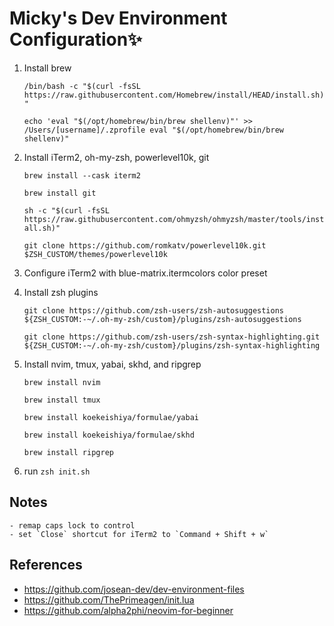 # Micky's Dev Environment Configuration✨

1. Install brew

   `/bin/bash -c "$(curl -fsSL https://raw.githubusercontent.com/Homebrew/install/HEAD/install.sh)"`

   `echo 'eval "$(/opt/homebrew/bin/brew shellenv)"' >> /Users/[username]/.zprofile
eval "$(/opt/homebrew/bin/brew shellenv)"`

2. Install iTerm2, oh-my-zsh, powerlevel10k, git

   `brew install --cask iterm2`

   `brew install git`

   `sh -c "$(curl -fsSL https://raw.githubusercontent.com/ohmyzsh/ohmyzsh/master/tools/install.sh)"`

   `git clone https://github.com/romkatv/powerlevel10k.git $ZSH_CUSTOM/themes/powerlevel10k`

3. Configure iTerm2 with blue-matrix.itermcolors color preset

4. Install zsh plugins

   `git clone https://github.com/zsh-users/zsh-autosuggestions ${ZSH_CUSTOM:-~/.oh-my-zsh/custom}/plugins/zsh-autosuggestions`

   `git clone https://github.com/zsh-users/zsh-syntax-highlighting.git ${ZSH_CUSTOM:-~/.oh-my-zsh/custom}/plugins/zsh-syntax-highlighting`

5. Install nvim, tmux, yabai, skhd, and ripgrep

   `brew install nvim`

   `brew install tmux`

   `brew install koekeishiya/formulae/yabai`

   `brew install koekeishiya/formulae/skhd`

   `brew install ripgrep`

6. run `zsh init.sh`

## Notes

    - remap caps lock to control
    - set `Close` shortcut for iTerm2 to `Command + Shift + w`

## References

- https://github.com/josean-dev/dev-environment-files
- https://github.com/ThePrimeagen/init.lua
- https://github.com/alpha2phi/neovim-for-beginner
